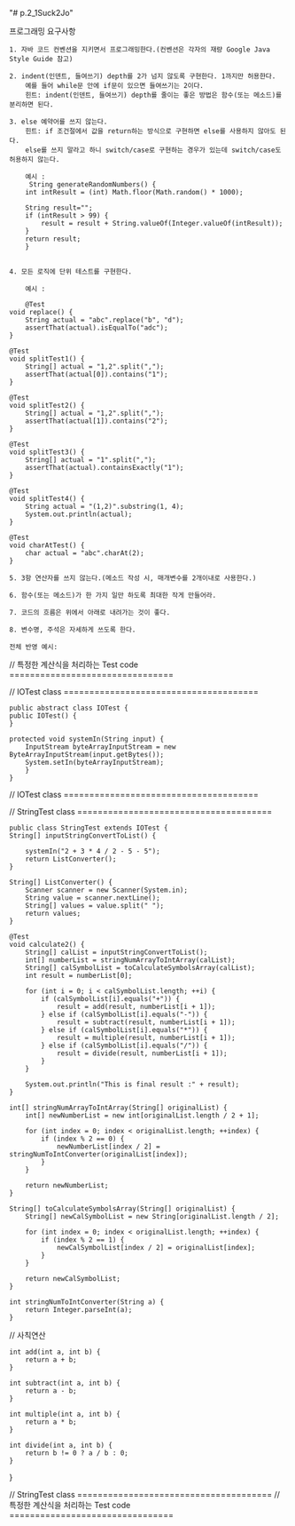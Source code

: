 "# p.2_1Suck2Jo" 

프로그래밍 요구사항

    1. 자바 코드 컨벤션을 지키면서 프로그래밍한다.(컨벤션은 각자의 재량 Google Java Style Guide 참고)
    
    2. indent(인덴트, 들여쓰기) depth를 2가 넘지 않도록 구현한다. 1까지만 허용한다.
        예를 들어 while문 안에 if문이 있으면 들여쓰기는 2이다.
        힌트: indent(인덴트, 들여쓰기) depth를 줄이는 좋은 방법은 함수(또는 메소드)를 분리하면 된다.
        
    3. else 예약어를 쓰지 않는다.
        힌트: if 조건절에서 값을 return하는 방식으로 구현하면 else를 사용하지 않아도 된다.
        else를 쓰지 말라고 하니 switch/case로 구현하는 경우가 있는데 switch/case도 허용하지 않는다.
        
        예시 : 
         String generateRandomNumbers() {
        int intResult = (int) Math.floor(Math.random() * 1000);
        
        String result="";
        if (intResult > 99) {
            result = result + String.valueOf(Integer.valueOf(intResult));
        }
        return result;
        }

        
    4. 모든 로직에 단위 테스트를 구현한다. 
        
        예시 : 
        
        @Test
    void replace() {
        String actual = "abc".replace("b", "d");
        assertThat(actual).isEqualTo("adc");
    }

    @Test
    void splitTest1() {
        String[] actual = "1,2".split(",");
        assertThat(actual[0]).contains("1");
    }

    @Test
    void splitTest2() {
        String[] actual = "1,2".split(",");
        assertThat(actual[1]).contains("2");
    }

    @Test
    void splitTest3() {
        String[] actual = "1".split(",");
        assertThat(actual).containsExactly("1");
    }

    @Test
    void splitTest4() {
        String actual = "(1,2)".substring(1, 4);
        System.out.println(actual);
    }

    @Test
    void charAtTest() {
        char actual = "abc".charAt(2);
    }
    
    5. 3항 연산자를 쓰지 않는다.(메소드 작성 시, 매개변수를 2개이내로 사용한다.)
    
    6. 함수(또는 메소드)가 한 가지 일만 하도록 최대한 작게 만들어라.
    
    7. 코드의 흐름은 위에서 아래로 내려가는 것이 좋다.
    
    8. 변수명, 주석은 자세하게 쓰도록 한다.
    
    전체 반영 예시:
    
    
//    특정한 계산식을 처리하는 Test code ================================


// IOTest class ======================================

    public abstract class IOTest {
    public IOTest() {
    }

    protected void systemIn(String input) {
        InputStream byteArrayInputStream = new ByteArrayInputStream(input.getBytes());
        System.setIn(byteArrayInputStream);
        }
    }
// IOTest class ======================================

// StringTest class ======================================

    public class StringTest extends IOTest {
    String[] inputStringConvertToList() {

        systemIn("2 + 3 * 4 / 2 - 5 - 5");
        return ListConverter();
    }

    String[] ListConverter() {
        Scanner scanner = new Scanner(System.in);
        String value = scanner.nextLine();
        String[] values = value.split(" ");
        return values;
    }

    @Test
    void calculate2() {
        String[] calList = inputStringConvertToList();
        int[] numberList = stringNumArrayToIntArray(calList);
        String[] calSymbolList = toCalculateSymbolsArray(calList);
        int result = numberList[0];

        for (int i = 0; i < calSymbolList.length; ++i) {
            if (calSymbolList[i].equals("+")) {
                result = add(result, numberList[i + 1]);
            } else if (calSymbolList[i].equals("-")) {
                result = subtract(result, numberList[i + 1]);
            } else if (calSymbolList[i].equals("*")) {
                result = multiple(result, numberList[i + 1]);
            } else if (calSymbolList[i].equals("/")) {
                result = divide(result, numberList[i + 1]);
            }
        }

        System.out.println("This is final result :" + result);
    }

    int[] stringNumArrayToIntArray(String[] originalList) {
        int[] newNumberList = new int[originalList.length / 2 + 1];

        for (int index = 0; index < originalList.length; ++index) {
            if (index % 2 == 0) {
                newNumberList[index / 2] = stringNumToIntConverter(originalList[index]);
            }
        }

        return newNumberList;
    }

    String[] toCalculateSymbolsArray(String[] originalList) {
        String[] newCalSymbolList = new String[originalList.length / 2];

        for (int index = 0; index < originalList.length; ++index) {
            if (index % 2 == 1) {
                newCalSymbolList[index / 2] = originalList[index];
            }
        }

        return newCalSymbolList;
    }

    int stringNumToIntConverter(String a) {
        return Integer.parseInt(a);
    }

//    사칙연산

    int add(int a, int b) {
        return a + b;
    }

    int subtract(int a, int b) {
        return a - b;
    }

    int multiple(int a, int b) {
        return a * b;
    }

    int divide(int a, int b) {
        return b != 0 ? a / b : 0;
    }
}

// StringTest class ======================================
//    특정한 계산식을 처리하는 Test code ================================
